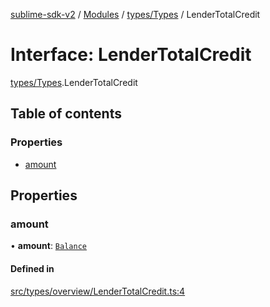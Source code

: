 [sublime-sdk-v2](../README.md) / [Modules](../modules.md) / [types/Types](../modules/types_Types.md) / LenderTotalCredit

# Interface: LenderTotalCredit

[types/Types](../modules/types_Types.md).LenderTotalCredit

## Table of contents

### Properties

- [amount](types_Types.LenderTotalCredit.md#amount)

## Properties

### amount

• **amount**: [`Balance`](types_Types.Balance.md)

#### Defined in

[src/types/overview/LenderTotalCredit.ts:4](https://github.com/sublime-finance/sublime-sdk/blob/cbfce7e/src/types/overview/LenderTotalCredit.ts#L4)
